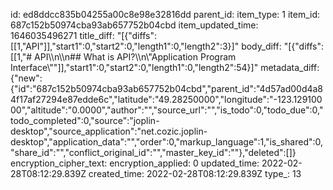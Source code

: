 id: ed8ddcc835b04255a00c8e98e32816dd
parent_id: 
item_type: 1
item_id: 687c152b50974cba93ab657752b04cbd
item_updated_time: 1646035496271
title_diff: "[{\"diffs\":[[1,\"API\"]],\"start1\":0,\"start2\":0,\"length1\":0,\"length2\":3}]"
body_diff: "[{\"diffs\":[[1,\"# API\\\n\\\n## What is API?\\\n\\\"Application Program Interface\\\"\"]],\"start1\":0,\"start2\":0,\"length1\":0,\"length2\":54}]"
metadata_diff: {"new":{"id":"687c152b50974cba93ab657752b04cbd","parent_id":"4d57ad00d4a84f17af27294e87edde6c","latitude":"49.28250000","longitude":"-123.12910000","altitude":"0.0000","author":"","source_url":"","is_todo":0,"todo_due":0,"todo_completed":0,"source":"joplin-desktop","source_application":"net.cozic.joplin-desktop","application_data":"","order":0,"markup_language":1,"is_shared":0,"share_id":"","conflict_original_id":"","master_key_id":""},"deleted":[]}
encryption_cipher_text: 
encryption_applied: 0
updated_time: 2022-02-28T08:12:29.839Z
created_time: 2022-02-28T08:12:29.839Z
type_: 13